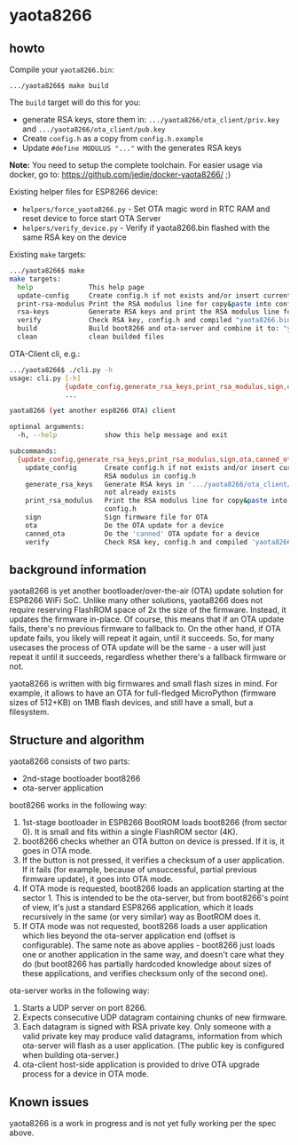 yaota8266
=========

howto
-----

Compile your `yaota8266.bin`:

```
.../yaota8266$ make build
```

The `build` target will do this for you:

* generate RSA keys, store them in: `.../yaota8266/ota_client/priv.key` and `.../yaota8266/ota_client/pub.key`
* Create `config.h` as a copy from `config.h.example`
* Update `#define MODULUS "..."` with the generates RSA keys

**Note:** You need to setup the complete toolchain. For easier usage via docker, go to: https://github.com/jedie/docker-yaota8266/ ;)


Existing helper files for ESP8266 device:

* `helpers/force_yaota8266.py` - Set OTA magic word in RTC RAM and reset device to force start OTA Server
* `helpers/verify_device.py` - Verify if yaota8266.bin flashed with the same RSA key on the device


Existing `make` targets:

```bash
.../yaota8266$ make
make targets:
  help              This help page
  update-config     Create config.h if not exists and/or insert current RSA modulus in config.h
  print-rsa-modulus Print the RSA modulus line for copy&paste into config.h
  rsa-keys          Generate RSA keys and print the RSA modulus line for copy&paste into config.h
  verify            Check RSA key, config.h and compiled "yaota8266.bin"
  build             Build boot8266 and ota-server and combine it to: "yaota8266.bin" and verfiy it
  clean             clean builded files
```


OTA-Client cli, e.g.:

```bash
.../yaota8266$ ./cli.py -h
usage: cli.py [-h]
              {update_config,generate_rsa_keys,print_rsa_modulus,sign,ota,canned_ota,verify}
              ...

yaota8266 (yet another esp8266 OTA) client

optional arguments:
  -h, --help            show this help message and exit

subcommands:
  {update_config,generate_rsa_keys,print_rsa_modulus,sign,ota,canned_ota,verify}
    update_config       Create config.h if not exists and/or insert current
                        RSA modulus in config.h
    generate_rsa_keys   Generate RSA keys in '.../yaota8266/ota_client/' if
                        not already exists
    print_rsa_modulus   Print the RSA modulus line for copy&paste into
                        config.h
    sign                Sign firmware file for OTA
    ota                 Do the OTA update for a device
    canned_ota          Do the 'canned' OTA update for a device
    verify              Check RSA key, config.h and compiled 'yaota8266.bin'
```



background information
----------------------

yaota8266 is yet another bootloader/over-the-air (OTA) update solution
for ESP8266 WiFi SoC. Unlike many other solutions, yaota8266 does not
require reserving FlashROM space of 2x the size of the firmware. Instead,
it updates the firmware in-place. Of course, this means that if an OTA
update fails, there's no previous firmware to fallback to. On the other
hand, if OTA update fails, you likely will repeat it again, until it
succeeds. So, for many usecases the process of OTA update will be the
same - a user will just repeat it until it succeeds, regardless whether
there's a fallback firmware or not.

yaota8266 is written with big firmwares and small flash sizes in mind.
For example, it allows to have an OTA for full-fledged MicroPython
(firmware sizes of 512+KB) on 1MB flash devices, and still have a
small, but a filesystem.


Structure and algorithm
-----------------------

yaota8266 consists of two parts:

* 2nd-stage bootloader boot8266
* ota-server application

boot8266 works in the following way:

1. 1st-stage bootloader in ESP8266 BootROM loads boot8266 (from sector 0).
   It is small and fits within a single FlashROM sector (4K).
2. boot8266 checks whether an OTA button on device is pressed. If
   it is, it goes in OTA mode.
3. If the button is not pressed, it verifies a checksum of a user
   application. If it fails (for example, because of unsuccessful,
   partial previous firmware update), it goes into OTA mode.
4. If OTA mode is requested, boot8266 loads an application starting
   at the sector 1. This is intended to be the ota-server, but from
   boot8266's point of view, it's just a standard ESP8266 application,
   which it loads recursively in the same (or very similar) way as
   BootROM does it.
5. If OTA mode was not requested, boot8266 loads a user application
   which lies beyond the ota-server application end (offset is
   configurable). The same note as above applies - boot8266 just loads
   one or another application in the same way, and doesn't care what
   they do (but boot8266 has partially hardcoded knowledge about sizes
   of these applications, and verifies checksum only of the second one).

ota-server works in the following way:

1. Starts a UDP server on port 8266.
2. Expects consecutive UDP datagram containing chunks of new firmware.
3. Each datagram is signed with RSA private key. Only someone with
   a valid private key may produce valid datagrams, information from
   which ota-server will flash as a user application. (The public key
   is configured when building ota-server.)
4. ota-client host-side application is provided to drive OTA upgrade
   process for a device in OTA mode.

Known issues
------------

yaota8266 is a work in progress and is not yet fully working per the
spec above.
